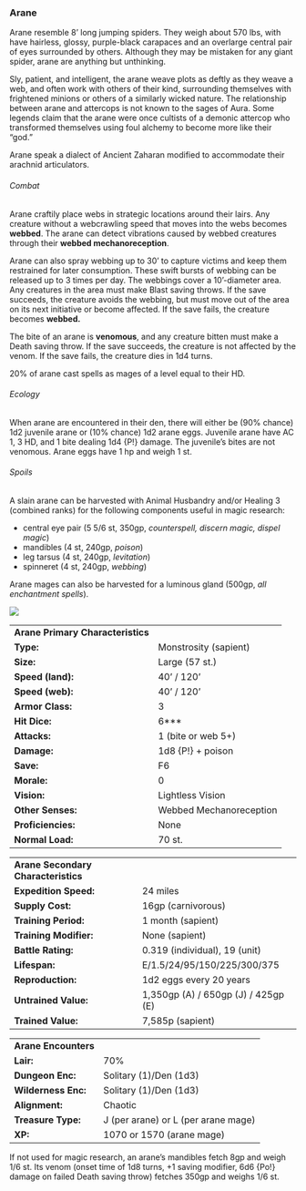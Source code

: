 ### Arane

Arane resemble 8’ long jumping spiders. They weigh about 570 lbs, with have hairless, glossy, purple-black carapaces and an overlarge central pair of eyes surrounded by others. Although they may be mistaken for any giant spider, arane are anything but unthinking.

Sly, patient, and intelligent, the arane weave plots as deftly as they weave a web, and often work with others of their kind, surrounding themselves with frightened minions or others of a similarly wicked nature. The relationship between arane and attercops is not known to the sages of Aura. Some legends claim that the arane were once cultists of a demonic attercop who transformed themselves using foul alchemy to become more like their “god.”

Arane speak a dialect of Ancient Zaharan modified to accommodate their arachnid articulators.

###### Combat

Arane craftily place webs in strategic locations around their lairs. Any creature without a webcrawling speed that moves into the webs becomes **webbed**. The arane can detect vibrations caused by webbed creatures through their **webbed mechanoreception**.

Arane can also spray webbing up to 30’ to capture victims and keep them restrained for later consumption. These swift bursts of webbing can be released up to 3 times per day. The webbings cover a 10’-diameter area. Any creatures in the area must make Blast saving throws. If the save succeeds, the creature avoids the webbing, but must move out of the area on its next initiative or become affected. If the save fails, the creature becomes **webbed.**

The bite of an arane is **venomous**, and any creature bitten must make a Death saving throw. If the save succeeds, the creature is not affected by the venom. If the save fails, the creature dies in 1d4 turns.

20% of arane cast spells as mages of a level equal to their HD.

###### Ecology

When arane are encountered in their den, there will either be (90% chance) 1d2 juvenile arane or (10% chance) 1d2 arane eggs. Juvenile arane have AC 1, 3 HD, and 1 bite dealing 1d4 {P!} damage. The juvenile’s bites are not venomous. Arane eggs have 1 hp and weigh 1 st.

###### Spoils

A slain arane can be harvested with Animal Husbandry and/or Healing 3 (combined ranks) for the following components useful in magic research:

* central eye pair (5 5/6 st, 350gp, *counterspell, discern magic, dispel magic*)
* mandibles (4 st, 240gp, *poison*)
* leg tarsus (4 st, 240gp, *levitation*)
* spinneret (4 st, 240gp, *webbing*)

Arane mages can also be harvested for a luminous gland (500gp, *all enchantment spells*).

![](data:image/png;base64...)

|  |  |
| --- | --- |
| **Arane Primary Characteristics** | |
| **Type:** | Monstrosity (sapient) |
| **Size:** | Large (57 st.) |
| **Speed (land):** | 40’ / 120’ |
| **Speed (web):** | 40’ / 120’ |
| **Armor Class:** | 3 |
| **Hit Dice:** | 6\*\*\* |
| **Attacks:** | 1 (bite or web 5+) |
| **Damage:** | 1d8 {P!} + poison |
| **Save:** | F6 |
| **Morale:** | 0 |
| **Vision:** | Lightless Vision |
| **Other Senses:** | Webbed Mechanoreception |
| **Proficiencies:** | None |
| **Normal Load:** | 70 st. |

|  |  |
| --- | --- |
| **Arane Secondary Characteristics** | |
| **Expedition Speed:** | 24 miles |
| **Supply Cost:** | 16gp (carnivorous) |
| **Training Period:** | 1 month (sapient) |
| **Training Modifier:** | None (sapient) |
| **Battle Rating:** | 0.319 (individual), 19 (unit) |
| **Lifespan:** | E/1.5/24/95/150/225/300/375 |
| **Reproduction:** | 1d2 eggs every 20 years |
| **Untrained Value:** | 1,350gp (A) / 650gp (J) / 425gp (E) |
| **Trained Value:** | 7,585p (sapient) |

|  |  |
| --- | --- |
| **Arane Encounters** | |
| **Lair:** | 70% |
| **Dungeon Enc:** | Solitary (1)/Den (1d3) |
| **Wilderness Enc:** | Solitary (1)/Den (1d3) |
| **Alignment:** | Chaotic |
| **Treasure Type:** | J (per arane) or L (per arane mage) |
| **XP:** | 1070 or 1570 (arane mage) |

If not used for magic research, an arane’s mandibles fetch 8gp and weigh 1/6 st. Its venom (onset time of 1d8 turns, +1 saving modifier, 6d6 {Po!} damage on failed Death saving throw) fetches 350gp and weighs 1/6 st.
